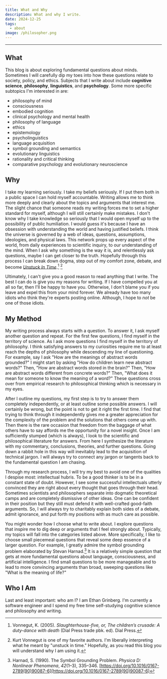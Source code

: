 ```yaml
---
title: What and Why
description: What and why I write.
date: 2024-12-25
tags:
  - about
image: /philosopher.png
---
```


---
## What
This blog is about exploring fundamental questions about minds. Sometimes I will carefully dip my toes into how these questions relate to society, policy, and ethics. Subjects that I write about include **cognitive science**, **philosophy**, **linguistics**, and **psychology**. Some more specific subtopics I'm interested in are: 
- philosophy of mind
- consciousness
- embodied cognition
- clinical psychology and mental health
- philosophy of language
- ethics
- epistemology
- psycholinguistics
- language acquisition
- symbol grounding and semantics
- evolutionary linguistics
- rationality and critical thinking
- comparative psychology and evolutionary neuroscience
## Why
I take my learning seriously. I take my beliefs seriously. If I put them both in a public space I can hold myself accountable. Writing allows me to think more deeply and clearly about the topics and arguments that interest me. The slight chance that someone reads my writing forces me to set a higher standard for myself, although I will still certainly make mistakes. I don't know why I take knowledge so seriously that I would open myself up to the possibility of public humiliation. I would guess it's because I have an obsession with understanding the world and having justified beliefs. I think the universe is governed by a web of ideas, questions, assumptions, ideologies, and physical laws. This network props up every aspect of the world, from daily experiences to scientific inquiry, to our understanding of the mind. When I ask why something is the way it is, and relentlessly ask questions, maybe I can get closer to the truth. Hopefully through this process I can break down dogma, step out of my comfort zone, debate, and become *[Unstuck In Time](https://unstuck-in-time.github.io/)*.[^1] [^2]

Ultimately, I can't give you a good reason to read anything that I write. The best I can do is give you my reasons for writing. If I have compelled you at all so far, then I'll be happy to have you. Otherwise, I don't blame you if you leave and expel this from your mind forever. We already have too many idiots who think they're experts posting online. Although, I hope to *not* be one of those idiots.
## My Method
My writing process always starts with a question. To answer it, I ask myself another question and repeat. For the first few questions, I find myself in the territory of science. As I ask more questions I find myself in the territory of philosophy. I think satisfying answers to my curiosities require me to at least reach the depths of philosophy while descending my line of questioning. For example, say I ask "How are the meanings of abstract words grounded?" I might start by asking "How do children learn new abstract words?" Then, "How are abstract words stored in the brain?" Then, "How are abstract words different from concrete words?" Then, "What does it mean for someone to know the meaning of a word?" These questions cross over from empirical research to philosophical thinking which is necessary in my eyes. 

After I outline my questions, my first step is to try to answer them completely independently, or at least outline some possible answers. I will certainly be wrong, but the point is not to get it right the first time. I find that trying to think through it independently gives me a greater appreciation for the complexity of the problem and the solutions that others come up with. Then there is the rare occasion that freedom from the baggage of what others have to say affords me the opportunity for a novel insight. Once I am sufficiently stumped (which is always), I look to the scientific and philosophical literature for answers. From here I synthesize the literature with my commentary, conclusions, theories, and further questions. Going down a rabbit hole in this way will inevitably lead to the acquisition of technical jargon. I will always try to connect any jargon or tangents back to the fundamental question I am chasing. 

Through my research process, I will try my best to avoid one of the qualities I despise most: intellectual hubris. To be a good thinker is to be in a constant state of doubt. However, I see some successful intellectuals utterly convinced they are right about every thought that goes through their head. Sometimes scientists and philosophers separate into dogmatic theoretical camps and are completely dismissive of other ideas. One can be confident in their position but they still must defend it with well-crafted good-faith arguments. So, I will always try to charitably explain both sides of a debate, admit ignorance, and put forth my positions with as much care as possible.

You might wonder how I choose what to write about. I explore questions that inspire me to dig deep or arguments that I feel strongly about. Typically, my topics will fall into the categories listed above. More specifically, I like to choose small piecemeal questions that reveal some deep essence of a larger question. For example, I greatly admire the symbol grounding problem elaborated by Stevan Harnad.[^3] It is a relatively simple question that gets at more fundamental questions about language, consciousness, and artificial intelligence. I find small questions to be more manageable and to lead to more convincing arguments than broad, sweeping questions like "What is the meaning of life?"
## Who I Am
Last and least important: who am I? I am Ethan Grinberg. I'm currently a software engineer and I spend my free time self-studying cognitive science and philosophy and writing.

[^1]: Vonnegut, K. (2005). _Slaughterhouse-five, or, The children’s crusade: A duty-dance with death_ (Dial Press trade pbk. ed). Dial Press.
[^2]: Kurt Vonnegut is one of my favorite authors. I'm liberally interpreting what he meant by "unstuck in time." Hopefully, as you read this blog you will understand why I am using it.
[^3]: Harnad, S. (1990). The Symbol Grounding Problem. _Physica D: Nonlinear Phenomena_, _42_(1–3), 335–346. [https://doi.org/10.1016/0167-2789(90)90087-6](https://doi.org/10.1016/0167-2789(90)90087-6)